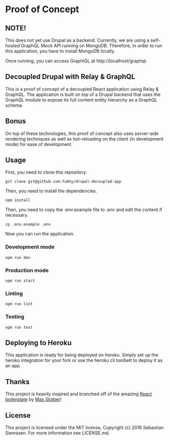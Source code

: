 # Proof of Concept

## NOTE!

This does not yet use Drupal as a backend. Currently, we are using a self-hosted
GraphQL Mock API running on MongoDB. Therefore, in order to run this
application, you have to install MongoDB locally.

Once running, you can access GraphiQL at http://localhost/graphql.

## Decoupled Drupal with Relay & GraphQL

This is a proof of concept of a decoupled React application using Relay &
GraphQL. The application is built on top of a Drupal backend that uses the
GraphQL module to expose its full content entity hierarchy as a GraphQL schema.

## Bonus

On top of these technologies, this proof of concept also uses server-side
rendering techniques as well as hot-reloading on the client (in development
mode) for ease of development.

## Usage

First, you need to clone this repository.

``
git clone git@github.com:fubhy/drupal-decoupled-app
``

Then, you need to install the dependencies.

``
npm install
``

Then, you need to copy the .env.example file to .env and edit the content if
necessary.

``
cp .env.example .env
``

Now you can run the application.

### Development mode

``
npm run dev
``

### Production mode

``
npm run start
``

### Linting

``
npm run lint
``

### Testing

``
npm run test
``

## Deploying to Heroku

This application is ready for being deployed on heroku. Simply set up the heroku integration for your fork or use the heroku cli toolbelt to deploy it as an app.

## Thanks

This project is heavily inspired and branched off of the amazing
[React boilerplate](https://github.com/mxstbr/react-boilerplate) by
[Max Stoiber](https://twitter.com/mxstbr)!

## License

This project is licensed under the MIT license, Copyright (c) 2016 Sebastian Siemssen. For more information see LICENSE.md.
